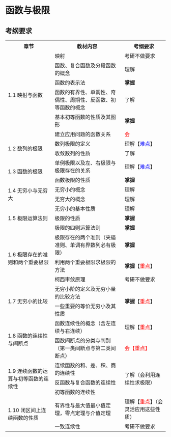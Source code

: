 # 函数与极限

## 考纲要求

<style>th{text-align:center}</style>
<table>
<tr><th>章节</th><th>教材内容</th><th>考纲要求</th></tr>

<tr><td rowspan="6">1.1 映射与函数</td><td>映射</td><td>考研不做要求</td></tr>
<tr><td>函数、复合函数及分段函数的概念</td><td>理解</td></tr>
<tr><td>函数的表示法</td><td><b>掌握</b></td></tr>
<tr><td>函数的有界性、单调性、奇偶性、周期性、反函数、初等函数的概念</td><td>了解</td></tr>
<tr><td>基本初等函数的性质及其图形</td><td><b>掌握</b></td></tr>
<tr><td>建立应用问题的函数关系</td><td><span style="color:red; ">会</span></td></tr>

<tr><td rowspan="2">1.2 数列的极限</td><td>数列极限的定义</td><td>理解【<span style="color:blue; ">难点</span>】</td></tr>
<tr><td>收敛数列的性质</td><td>了解</td></tr>

<tr><td rowspan="2">1.3 函数的极限</td><td>单例极限以及左、右极限与极限存在的关系</td><td>理解【<span style="color:blue; ">难点</span>】</td></tr>
<tr><td>函数极限的性质</td><td><b>掌握</b></td></tr>

<tr><td rowspan="2">1.4 无穷小与无穷大</td><td>无穷小的概念</td><td>理解</td></tr>
<tr><td>无穷大的概念</td><td>理解</td></tr>

<tr><td rowspan="3">1.5 极限运算法则</td><td>无穷小的基本性质</td><td>理解</td></tr>
<tr><td>极限的性质</td><td><b>掌握</b></td></tr>
<tr><td>极限的四则运算法则</td><td><b>掌握</b></td></tr>

<tr><td rowspan="3">1.6 极限存在的准则和两个重要极限</td><td>极限存在的两个准则（夹逼准则、单调有界数列必有极限）</td><td><b>掌握</b></td></tr>
<tr><td>利用两个重要极限求极限的方法</td><td><b>掌握</b>【<span style="color:red; ">重点</span>】</td></tr>
<tr><td>柯西审敛原理</td><td>考研不做要求</td></tr>

<tr><td rowspan="2">1.7 无穷小的比较</td><td>无穷小阶的定义及无穷小量的比较方法</td><td rowspan="2"><b>掌握</b>【<span style="color:red; ">重点</span>】</td></tr>
<tr><td>一些重要的等价无穷小及其性质</td></tr>

<tr><td rowspan="2">1.8 函数的连续性与间断点</td><td>函数连续性的概念（含左连续与右连续）</td><td>理解【<span style="color:red; ">重点</span>】</td></tr>
<tr><td>函数间断点的分类与判别（第一类间断点与第二类间断点）</td><td><span style="color:red; ">会【重点】</span></td></tr>

<tr><td rowspan="3">1.9 连续函数的运算与初等函数的连续性</td><td>连续函数的和、差、积、商的连续性</td><td rowspan="3">了解（会利用连续性求极限）</td></tr>
<tr><td>反函数与复合函数的连续性</td></tr>
<tr><td>初等函数的连续性</td></tr>

<tr><td rowspan="2">1.10 闭区间上连续函数的性质</td><td>有界性与最大值最小值定理，零点定理与介值定理</td><td>理解【<span style="color:red; ">重点</span>】（会灵活应用这些性质）</td></tr>
<tr><td>一致连续性</td><td>考研不做要求</td></tr>
</table>
